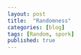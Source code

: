 ```yaml
---
layout: post
title:  "Randomness"
categories: [blog]
tags: [Random, spork]
published: true
---
```


